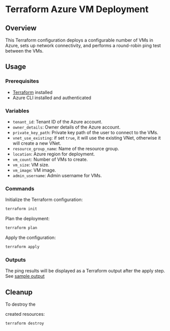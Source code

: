 # Terraform Azure VM Deployment

## Overview
This Terraform configuration deploys a configurable number of VMs in Azure, sets up network connectivity, and performs a round-robin ping test between the VMs.

## Usage

### Prerequisites
- [Terraform](https://www.terraform.io/downloads.html) installed
- Azure CLI installed and authenticated

### Variables
- `tenant_id`: Tenant ID of the Azure account.
- `owner_details`: Owner details of the Azure account.
- `private_key_path`: Private key path of the user to connect to the VMs.
- `vnet_use_existing`: if set `true`, it will use the existing VNet, otherwise it will create a new VNet.
- `resource_group_name`: Name of the resource group.
- `location`: Azure region for deployment.
- `vm_count`: Number of VMs to create.
- `vm_size`: VM size.
- `vm_image`: VM image.
- `admin_username`: Admin username for VMs.


### Commands
Initialize the Terraform configuration:

```sh
terraform init
```

Plan the deployment:

```sh
terraform plan
```

Apply the configuration:

```sh
terraform apply
```

### Outputs
The ping results will be displayed as a Terraform output after the apply step. See [sample output](sample_output.txt)

## Cleanup
To destroy the

 created resources:

```sh
terraform destroy
```
```
